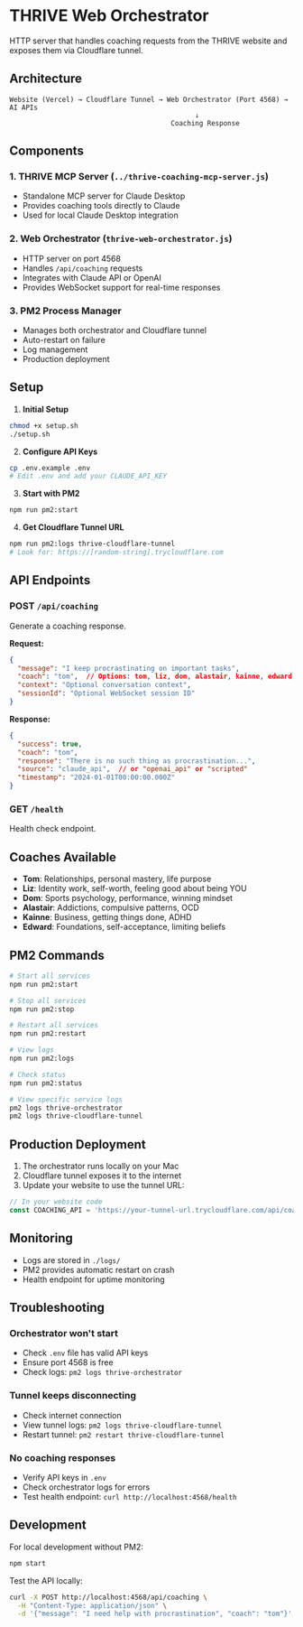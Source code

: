 # THRIVE Web Orchestrator

HTTP server that handles coaching requests from the THRIVE website and exposes them via Cloudflare tunnel.

## Architecture

```
Website (Vercel) → Cloudflare Tunnel → Web Orchestrator (Port 4568) → AI APIs
                                              ↓
                                        Coaching Response
```

## Components

### 1. THRIVE MCP Server (`../thrive-coaching-mcp-server.js`)
- Standalone MCP server for Claude Desktop
- Provides coaching tools directly to Claude
- Used for local Claude Desktop integration

### 2. Web Orchestrator (`thrive-web-orchestrator.js`)
- HTTP server on port 4568
- Handles `/api/coaching` requests
- Integrates with Claude API or OpenAI
- Provides WebSocket support for real-time responses

### 3. PM2 Process Manager
- Manages both orchestrator and Cloudflare tunnel
- Auto-restart on failure
- Log management
- Production deployment

## Setup

1. **Initial Setup**
```bash
chmod +x setup.sh
./setup.sh
```

2. **Configure API Keys**
```bash
cp .env.example .env
# Edit .env and add your CLAUDE_API_KEY
```

3. **Start with PM2**
```bash
npm run pm2:start
```

4. **Get Cloudflare Tunnel URL**
```bash
npm run pm2:logs thrive-cloudflare-tunnel
# Look for: https://[random-string].trycloudflare.com
```

## API Endpoints

### POST `/api/coaching`
Generate a coaching response.

**Request:**
```json
{
  "message": "I keep procrastinating on important tasks",
  "coach": "tom",  // Options: tom, liz, dom, alastair, kainne, edward
  "context": "Optional conversation context",
  "sessionId": "Optional WebSocket session ID"
}
```

**Response:**
```json
{
  "success": true,
  "coach": "tom",
  "response": "There is no such thing as procrastination...",
  "source": "claude_api",  // or "openai_api" or "scripted"
  "timestamp": "2024-01-01T00:00:00.000Z"
}
```

### GET `/health`
Health check endpoint.

## Coaches Available

- **Tom**: Relationships, personal mastery, life purpose
- **Liz**: Identity work, self-worth, feeling good about being YOU  
- **Dom**: Sports psychology, performance, winning mindset
- **Alastair**: Addictions, compulsive patterns, OCD
- **Kainne**: Business, getting things done, ADHD
- **Edward**: Foundations, self-acceptance, limiting beliefs

## PM2 Commands

```bash
# Start all services
npm run pm2:start

# Stop all services
npm run pm2:stop

# Restart all services
npm run pm2:restart

# View logs
npm run pm2:logs

# Check status
npm run pm2:status

# View specific service logs
pm2 logs thrive-orchestrator
pm2 logs thrive-cloudflare-tunnel
```

## Production Deployment

1. The orchestrator runs locally on your Mac
2. Cloudflare tunnel exposes it to the internet
3. Update your website to use the tunnel URL:

```javascript
// In your website code
const COACHING_API = 'https://your-tunnel-url.trycloudflare.com/api/coaching';
```

## Monitoring

- Logs are stored in `./logs/`
- PM2 provides automatic restart on crash
- Health endpoint for uptime monitoring

## Troubleshooting

### Orchestrator won't start
- Check `.env` file has valid API keys
- Ensure port 4568 is free
- Check logs: `pm2 logs thrive-orchestrator`

### Tunnel keeps disconnecting
- Check internet connection
- View tunnel logs: `pm2 logs thrive-cloudflare-tunnel`
- Restart tunnel: `pm2 restart thrive-cloudflare-tunnel`

### No coaching responses
- Verify API keys in `.env`
- Check orchestrator logs for errors
- Test health endpoint: `curl http://localhost:4568/health`

## Development

For local development without PM2:
```bash
npm start
```

Test the API locally:
```bash
curl -X POST http://localhost:4568/api/coaching \
  -H "Content-Type: application/json" \
  -d '{"message": "I need help with procrastination", "coach": "tom"}'
```